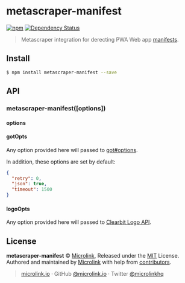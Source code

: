 # metascraper-manifest

[![npm](https://img.shields.io/npm/v/metascraper-manifest.svg?style=flat-square)](https://www.npmjs.com/package/metascraper-manifest)
[![Dependency Status](https://david-dm.org/microlinkhq/metascraper.svg?path=packages/metascraper-manifest&style=flat-square)](https://david-dm.org/microlinkhq/metascraper?path=packages/metascraper-manifest)

> Metascraper integration for derecting PWA Web app [manifests](https://developer.mozilla.org/en-US/docs/Web/Manifest).

## Install

```bash
$ npm install metascraper-manifest --save
```

## API

### metascraper-manifest([options])

#### options

#### gotOpts

Any option provided here will passed to [got#options](https://github.com/sindresorhus/got#options).

In addition, these options are set by default:

```json
{
  "retry": 0,
  "json": true,
  "timeout": 1500
}
```

#### logoOpts

Any option provided here will passed to [Clearbit Logo API](https://clearbit.com/docs#logo-api).

## License

**metascraper-manifest** © [Microlink](https://microlink.io), Released under the [MIT](https://github.com/microlinkhq/metascraper/blob/master/LICENSE.md) License.<br>
Authored and maintained by [Microlink](https://microlink.io) with help from [contributors](https://github.com/microlinkhq/metascraper/contributors).

> [microlink.io](https://microlink.io) · GitHub [@microlink.io](https://github.com/microlinkhq) · Twitter [@microlinkhq](https://twitter.com/microlinkhq)
